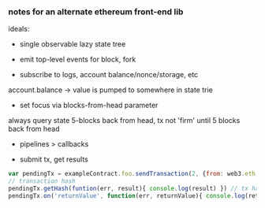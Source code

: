 ### notes for an alternate ethereum front-end lib

ideals:
- single observable lazy state tree

- emit top-level events for block, fork

- subscribe to logs, account balance/nonce/storage, etc

account.balance -> value is pumped to somewhere in state trie

- set focus via blocks-from-head parameter

always query state 5-blocks back from head, tx not 'firm' until 5 blocks back from head

- pipelines > callbacks

- submit tx, get results
```js
var pendingTx = exampleContract.foo.sendTransaction(2, {from: web3.eth.coinbase});
// transaction hash
pendingTx.getHash(funtion(err, result){ console.log(result) }) // tx hash
pendingTx.on('returnValue', function(err, returnValue){ console.log(returnValue) }) // tx return value
```
